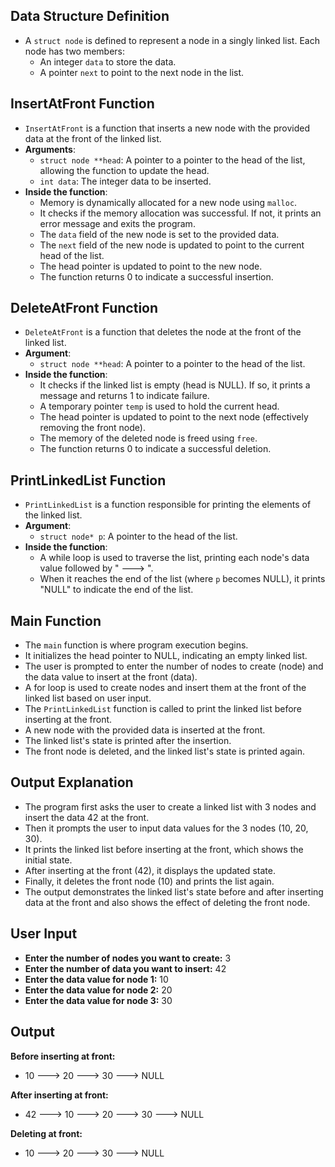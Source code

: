 ## Data Structure Definition

- A `struct node` is defined to represent a node in a singly linked list. Each node has two members:
  - An integer `data` to store the data.
  - A pointer `next` to point to the next node in the list.

## InsertAtFront Function

- `InsertAtFront` is a function that inserts a new node with the provided data at the front of the linked list.
- **Arguments**:
  - `struct node **head`: A pointer to a pointer to the head of the list, allowing the function to update the head.
  - `int data`: The integer data to be inserted.
- **Inside the function**:
  - Memory is dynamically allocated for a new node using `malloc`.
  - It checks if the memory allocation was successful. If not, it prints an error message and exits the program.
  - The `data` field of the new node is set to the provided data.
  - The `next` field of the new node is updated to point to the current head of the list.
  - The head pointer is updated to point to the new node.
  - The function returns 0 to indicate a successful insertion.

## DeleteAtFront Function

- `DeleteAtFront` is a function that deletes the node at the front of the linked list.
- **Argument**:
  - `struct node **head`: A pointer to a pointer to the head of the list.
- **Inside the function**:
  - It checks if the linked list is empty (head is NULL). If so, it prints a message and returns 1 to indicate failure.
  - A temporary pointer `temp` is used to hold the current head.
  - The head pointer is updated to point to the next node (effectively removing the front node).
  - The memory of the deleted node is freed using `free`.
  - The function returns 0 to indicate a successful deletion.

## PrintLinkedList Function

- `PrintLinkedList` is a function responsible for printing the elements of the linked list.
- **Argument**:
  - `struct node* p`: A pointer to the head of the list.
- **Inside the function**:
  - A while loop is used to traverse the list, printing each node's data value followed by " ---> ".
  - When it reaches the end of the list (where `p` becomes NULL), it prints "NULL" to indicate the end of the list.

## Main Function

- The `main` function is where program execution begins.
- It initializes the head pointer to NULL, indicating an empty linked list.
- The user is prompted to enter the number of nodes to create (node) and the data value to insert at the front (data).
- A for loop is used to create nodes and insert them at the front of the linked list based on user input.
- The `PrintLinkedList` function is called to print the linked list before inserting at the front.
- A new node with the provided data is inserted at the front.
- The linked list's state is printed after the insertion.
- The front node is deleted, and the linked list's state is printed again.

## Output Explanation

- The program first asks the user to create a linked list with 3 nodes and insert the data 42 at the front.
- Then it prompts the user to input data values for the 3 nodes (10, 20, 30).
- It prints the linked list before inserting at the front, which shows the initial state.
- After inserting at the front (42), it displays the updated state.
- Finally, it deletes the front node (10) and prints the list again.
- The output demonstrates the linked list's state before and after inserting data at the front and also shows the effect of deleting the front node.
## User Input

- **Enter the number of nodes you want to create:** 3
- **Enter the number of data you want to insert:** 42
- **Enter the data value for node 1:** 10
- **Enter the data value for node 2:** 20
- **Enter the data value for node 3:** 30

## Output

**Before inserting at front:**

- 10 ---> 20 ---> 30 ---> NULL

**After inserting at front:**

- 42 ---> 10 ---> 20 ---> 30 ---> NULL

**Deleting at front:**

- 10 ---> 20 ---> 30 ---> NULL
